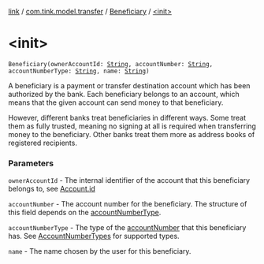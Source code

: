 [link](../../index.md) / [com.tink.model.transfer](../index.md) / [Beneficiary](index.md) / [&lt;init&gt;](./-init-.md)

# &lt;init&gt;

`Beneficiary(ownerAccountId: `[`String`](https://kotlinlang.org/api/latest/jvm/stdlib/kotlin/-string/index.html)`, accountNumber: `[`String`](https://kotlinlang.org/api/latest/jvm/stdlib/kotlin/-string/index.html)`, accountNumberType: `[`String`](https://kotlinlang.org/api/latest/jvm/stdlib/kotlin/-string/index.html)`, name: `[`String`](https://kotlinlang.org/api/latest/jvm/stdlib/kotlin/-string/index.html)`)`

A beneficiary is a payment or transfer destination account which has been authorized by the bank.
Each beneficiary belongs to an account, which means that the given account can send money to that beneficiary.

However, different banks treat beneficiaries in different ways.
Some treat them as fully trusted, meaning no signing at all is required when transferring money to the beneficiary.
Other banks treat them more as address books of registered recipients.

### Parameters

`ownerAccountId` - The internal identifier of the account that this beneficiary belongs to, see [Account.id](../../com.tink.model.account/-account/id.md)

`accountNumber` - The account number for the beneficiary. The structure of this field depends on the [accountNumberType](account-number-type.md).

`accountNumberType` - The type of the [accountNumber](account-number.md) that this beneficiary has. See [AccountNumberTypes](-account-number-types/index.md) for supported types.

`name` - The name chosen by the user for this beneficiary.